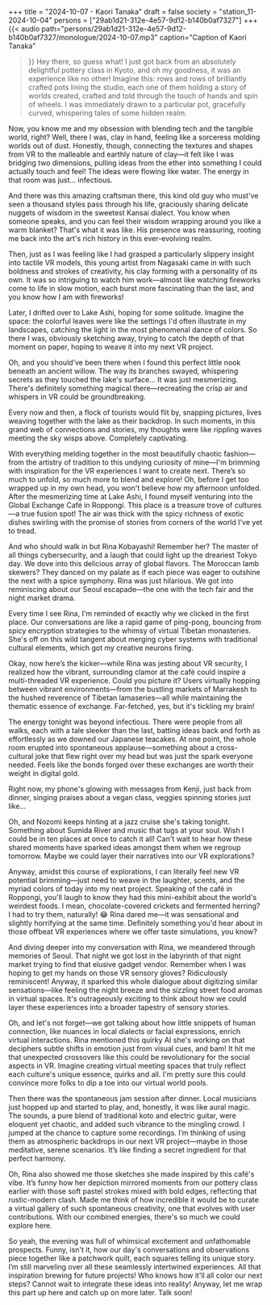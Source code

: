 +++
title = "2024-10-07 - Kaori Tanaka"
draft = false
society = "station_11-2024-10-04"
persons = ["29ab1d21-312e-4e57-9d12-b140b0af7327"]
+++
{{< audio
    path="persons/29ab1d21-312e-4e57-9d12-b140b0af7327/monologue/2024-10-07.mp3" 
    caption="Caption of Kaori Tanaka"
>}}
Hey there, so guess what!
I just got back from an absolutely delightful pottery class in Kyoto, and oh my goodness, it was an experience like no other! Imagine this: rows and rows of brilliantly crafted pots lining the studio, each one of them holding a story of worlds created, crafted and told through the touch of hands and spin of wheels. I was immediately drawn to a particular pot, gracefully curved, whispering tales of some hidden realm. 

Now, you know me and my obsession with blending tech and the tangible world, right? Well, there I was, clay in hand, feeling like a sorceress molding worlds out of dust. Honestly, though, connecting the textures and shapes from VR to the malleable and earthly nature of clay—it felt like I was bridging two dimensions, pulling ideas from the ether into something I could actually touch and feel! The ideas were flowing like water. The energy in that room was just... infectious.

And there was this amazing craftsman there, this kind old guy who must've seen a thousand styles pass through his life, graciously sharing delicate nuggets of wisdom in the sweetest Kansai dialect. You know when someone speaks, and you can feel their wisdom wrapping around you like a warm blanket? That's what it was like. His presence was reassuring, rooting me back into the art's rich history in this ever-evolving realm.

Then, just as I was feeling like I had grasped a particularly slippery insight into tactile VR models, this young artist from Nagasaki came in with such boldness and strokes of creativity, his clay forming with a personality of its own. It was so intriguing to watch him work—almost like watching fireworks come to life in slow motion, each burst more fascinating than the last, and you know how I am with fireworks!

Later, I drifted over to Lake Ashi, hoping for some solitude. Imagine the space: the colorful leaves were like the settings I'd often illustrate in my landscapes, catching the light in the most phenomenal dance of colors. So there I was, obviously sketching away, trying to catch the depth of that moment on paper, hoping to weave it into my next VR project. 

Oh, and you should’ve been there when I found this perfect little nook beneath an ancient willow. The way its branches swayed, whispering secrets as they touched the lake's surface... It was just mesmerizing. There's definitely something magical there—recreating the crisp air and whispers in VR could be groundbreaking.

Every now and then, a flock of tourists would flit by, snapping pictures, lives weaving together with the lake as their backdrop. In such moments, in this grand web of connections and stories, my thoughts were like rippling waves meeting the sky wisps above. Completely captivating. 

With everything melding together in the most beautifully chaotic fashion—from the artistry of tradition to this undying curiosity of mine—I'm brimming with inspiration for the VR experiences I want to create next. There’s so much to unfold, so much more to blend and explore!
Oh, before I get too wrapped up in my own head, you won't believe how my afternoon unfolded. After the mesmerizing time at Lake Ashi, I found myself venturing into the Global Exchange Café in Roppongi. This place is a treasure trove of cultures—a true fusion spot! The air was thick with the spicy richness of exotic dishes swirling with the promise of stories from corners of the world I've yet to tread. 

And who should walk in but Rina Kobayashi! Remember her? The master of all things cybersecurity, and a laugh that could light up the dreariest Tokyo day. We dove into this delicious array of global flavors. The Moroccan lamb skewers? They danced on my palate as if each piece was eager to outshine the next with a spice symphony. Rina was just hilarious. We got into reminiscing about our Seoul escapade—the one with the tech fair and the night market drama.

Every time I see Rina, I'm reminded of exactly why we clicked in the first place. Our conversations are like a rapid game of ping-pong, bouncing from spicy encryption strategies to the whimsy of virtual Tibetan monasteries. She's off on this wild tangent about merging cyber systems with traditional cultural elements, which got my creative neurons firing.

Okay, now here’s the kicker—while Rina was jesting about VR security, I realized how the vibrant, surrounding clamor at the café could inspire a multi-threaded VR experience. Could you picture it? Users virtually hopping between vibrant environments—from the bustling markets of Marrakesh to the hushed reverence of Tibetan lamaseries—all while maintaining the thematic essence of exchange. Far-fetched, yes, but it's tickling my brain! 

The energy tonight was beyond infectious. There were people from all walks, each with a tale sleeker than the last, batting ideas back and forth as effortlessly as we downed our Japanese teacakes. At one point, the whole room erupted into spontaneous applause—something about a cross-cultural joke that flew right over my head but was just the spark everyone needed. Feels like the bonds forged over these exchanges are worth their weight in digital gold.

Right now, my phone's glowing with messages from Kenji, just back from dinner, singing praises about a vegan class, veggies spinning stories just like... 

Oh, and Nozomi keeps hinting at a jazz cruise she's taking tonight. Something about Sumida River and music that tugs at your soul. Wish I could be in ten places at once to catch it all! Can't wait to hear how these shared moments have sparked ideas amongst them when we regroup tomorrow. Maybe we could layer their narratives into our VR explorations? 

Anyway, amidst this course of explorations, I can literally feel new VR potential brimming—just need to weave in the laughter, scents, and the myriad colors of today into my next project.
Speaking of the café in Roppongi, you'll laugh to know they had this mini-exhibit about the world's weirdest foods. I mean, chocolate-covered crickets and fermented herring? I had to try them, naturally! 😂 Rina dared me—it was sensational and slightly horrifying at the same time. Definitely something you'd hear about in those offbeat VR experiences where we offer taste simulations, you know? 

And diving deeper into my conversation with Rina, we meandered through memories of Seoul. That night we got lost in the labyrinth of that night market trying to find that elusive gadget vendor. Remember when I was hoping to get my hands on those VR sensory gloves? Ridiculously reminiscent! Anyway, it sparked this whole dialogue about digitizing similar sensations—like feeling the night breeze and the sizzling street food aromas in virtual spaces. It's outrageously exciting to think about how we could layer these experiences into a broader tapestry of sensory stories.

Oh, and let's not forget—we got talking about how little snippets of human connection, like nuances in local dialects or facial expressions, enrich virtual interactions. Rina mentioned this quirky AI she's working on that deciphers subtle shifts in emotion just from visual cues, and bam! It hit me that unexpected crossovers like this could be revolutionary for the social aspects in VR. Imagine creating virtual meeting spaces that truly reflect each culture's unique essence, quirks and all. I'm pretty sure this could convince more folks to dip a toe into our virtual world pools.

Then there was the spontaneous jam session after dinner. Local musicians just hopped up and started to play, and, honestly, it was like aural magic. The sounds, a pure blend of traditional koto and electric guitar, were eloquent yet chaotic, and added such vibrance to the mingling crowd. I jumped at the chance to capture some recordings. I’m thinking of using them as atmospheric backdrops in our next VR project—maybe in those meditative, serene scenarios. It’s like finding a secret ingredient for that perfect harmony. 

Oh, Rina also showed me those sketches she made inspired by this café's vibe. It’s funny how her depiction mirrored moments from our pottery class earlier with those soft pastel strokes mixed with bold edges, reflecting that rustic-modern clash. Made me think of how incredible it would be to curate a virtual gallery of such spontaneous creativity, one that evolves with user contributions. With our combined energies, there's so much we could explore here.

So yeah, the evening was full of whimsical excitement and unfathomable prospects. Funny, isn't it, how our day's conversations and observations piece together like a patchwork quilt, each squares telling its unique story. I’m still marveling over all these seamlessly intertwined experiences. All that inspiration brewing for future projects! Who knows how it'll all color our next steps? Cannot wait to integrate these ideas into reality!
Anyway, let me wrap this part up here and catch up on more later. Talk soon!

